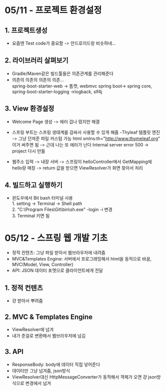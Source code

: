 # 05/11 - 프로젝트 환경설정
## 1. 프로젝트생성
- 요즘엔 Test code가 중요함 -> 안드로이드랑 비슷하네...
## 2. 라이브러리 살펴보기
- Gradle/Maven같은 빌드툴들은 의존관계를 관리해준다
- 의존의 의존의 의존의 의존...  
spring-boot-starter-web -> 톰캣, webmvc
spring boot-> spring core, spring-boot-starter-logging ->logback, slf4j
## 3. View 환경설정
- Welcome Page 생성 -> 에러 겁나 떴지만 해결
- 스프링 부트는 스프링 생태계를 감싸서 사용할 수 있게 해줌
-Thyleaf 템플릿 엔진 -> 그냥 던져준 파일 커스텀 가능
html xmlns:th="http://www.thymeleaf.org" 이거 써주면 됨 -> 근데 나는 또 에러가 난다 Internal server error 500 -> project 다시 만듦

- 웹주소 입력 -> 내장 서버 -> 스프링이 helloController에서 GetMapping에 hello랑 매칭 -> return 값을 받으면 ViewResolver가 화면 찾아서 처리

## 4. 빌드하고 실행하기
- 윈도우에서 Bit bash 터미널 사용<br>1. setting -> Terminal -> Shell path<br>2. "C:\Program Files\Git\bin\sh.exe" -login -i 변경<br> 3. Terminal 키면 됨

# 05/12 - 스프링 웹 개발 기초
- 정적 컨텐츠: 그냥 파일 받아서 웹브라우저에 내려줌
- MVC&Templates Engine: 서버에서 프로그래밍해서 html을 동적으로 바꿈, MVC(Model, View, Controller)
- API: JSON 데이터 포맷으로 클라이언트에게 전달
## 1. 정적 컨텐츠 
- 걍 받아서 뿌려줌
## 2. MVC & Templates Engine
- ViewResolver에 넘겨
- 내가 준걸로 변환해서 웹브라우저에 넘김
## 3. API
- ResponseBody: body에 데이터 직접 넣어준다
- 데이터만 그냥 넘겨줌, json방식
- ViewResolver대신 HttpMessageConverter가 동작해서 객체가 오면 걍 json방식으로 변경에서 넘겨